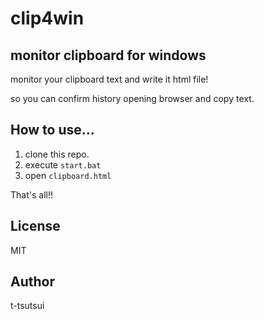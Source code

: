 # clip4win

## monitor clipboard for windows

monitor your clipboard text and write it html file!

so you can confirm history opening browser and copy text.

## How to use...

1. clone this repo.
2. execute `start.bat`
3. open `clipboard.html`

That's all!!

## License

MIT

## Author

t-tsutsui
